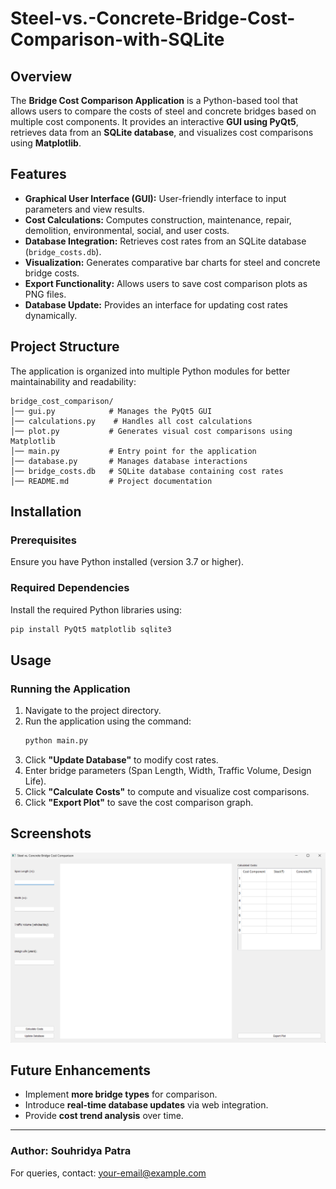 # Steel-vs.-Concrete-Bridge-Cost-Comparison-with-SQLite

## Overview
The **Bridge Cost Comparison Application** is a Python-based tool that allows users to compare the costs of steel and concrete bridges based on multiple cost components. It provides an interactive **GUI using PyQt5**, retrieves data from an **SQLite database**, and visualizes cost comparisons using **Matplotlib**.

## Features
- **Graphical User Interface (GUI):** User-friendly interface to input parameters and view results.
- **Cost Calculations:** Computes construction, maintenance, repair, demolition, environmental, social, and user costs.
- **Database Integration:** Retrieves cost rates from an SQLite database (`bridge_costs.db`).
- **Visualization:** Generates comparative bar charts for steel and concrete bridge costs.
- **Export Functionality:** Allows users to save cost comparison plots as PNG files.
- **Database Update:** Provides an interface for updating cost rates dynamically.

## Project Structure
The application is organized into multiple Python modules for better maintainability and readability:

```
bridge_cost_comparison/
│── gui.py            # Manages the PyQt5 GUI
│── calculations.py    # Handles all cost calculations
│── plot.py           # Generates visual cost comparisons using Matplotlib
│── main.py           # Entry point for the application
│── database.py       # Manages database interactions
│── bridge_costs.db   # SQLite database containing cost rates
│── README.md         # Project documentation
```

## Installation
### **Prerequisites**
Ensure you have Python installed (version 3.7 or higher).

### **Required Dependencies**
Install the required Python libraries using:
```sh
pip install PyQt5 matplotlib sqlite3
```

## Usage
### **Running the Application**
1. Navigate to the project directory.
2. Run the application using the command:
   ```sh
   python main.py
   ```
3. Click **"Update Database"** to modify cost rates.
4. Enter bridge parameters (Span Length, Width, Traffic Volume, Design Life).
5. Click **"Calculate Costs"** to compute and visualize cost comparisons.
6. Click **"Export Plot"** to save the cost comparison graph. 

## Screenshots
![GUI Screenshot](screenshots/gui.png)

## Future Enhancements
- Implement **more bridge types** for comparison.
- Introduce **real-time database updates** via web integration.
- Provide **cost trend analysis** over time.


---

### **Author:** Souhridya Patra
For queries, contact: [your-email@example.com](mailto:souhridyapatra.2005@gmail.com)

